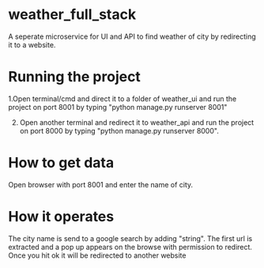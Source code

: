 # weather_full_stack
A seperate microservice for UI and API to find weather of city by redirecting it to a website.
 
# Running the project
1.Open terminal/cmd and direct it to a folder of weather_ui and run the project on port 8001 by typing "python manage.py runserver 8001"

2. Open another terminal and redirect it to weather_api and run the project on port 8000 by typing "python manage.py runserver 8000".

# How to get data
Open browser with port 8001 and enter the name of city.

# How it operates
The city name is send to a google search by adding "string". The first url is extracted and a pop up appears on the browse with permission to redirect. Once you hit ok it will be redirected to another website
